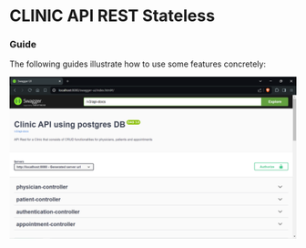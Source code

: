 # CLINIC API REST Stateless

### Guide
The following guides illustrate how to use some features concretely:

![img.png](img.png)



